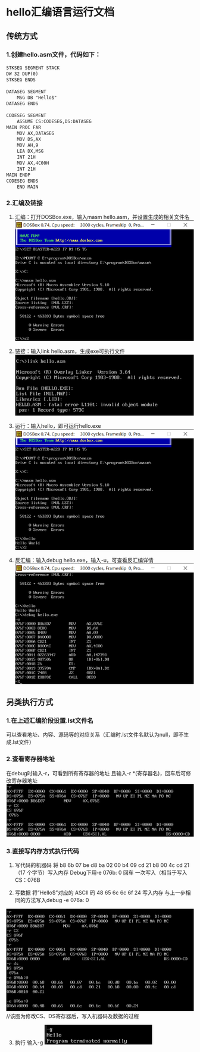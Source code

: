 # hello汇编语言运行文档
## 传统方式
### 1.创建hello.asm文件，代码如下：

```
STKSEG SEGMENT STACK
DW 32 DUP(0)
STKSEG ENDS

DATASEG SEGMENT
	MSG DB "Hello$"
DATASEG ENDS

CODESEG SEGMENT
	ASSUME CS:CODESEG,DS:DATASEG
MAIN PROC FAR
	MOV AX,DATASEG
	MOV DS,AX 
	MOV AH,9
	LEA DX,MSG
	INT 21H
	MOV AX,4C00H
	INT 21H
MAIN ENDP
CODESEG ENDS
	END MAIN
```
### 2.汇编及链接
1. 汇编：打开DOSBox.exe，输入masm hello.asm，并设置生成的相关文件名
![alt text](image.png)

2. 链接：输入link hello.asm，生成exe可执行文件
![alt text](image-6.png)

3. 运行：输入hello，即可运行hello.exe
![alt text](image-1.png)

4. 反汇编：输入debug hello.exe，输入-u，可查看反汇编详情
![alt text](image-2.png)

## 另类执行方式
### 1.在上述汇编阶段设置.lst文件名
可以查看地址、内容、源码等的对应关系（汇编时.lst文件名默认为null，即不生成.lst文件）

### 2.查看寄存器地址
在debug时输入-r，可看到所有寄存器的地址
且输入-r *(寄存器名)，回车后可修改寄存器地址
![alt text](image-3.png)

### 3.直接写内存方式执行代码
1. 写代码的机器码
将 b8 6b 07 be d8 ba 02 00 b4 09 cd 21 b8 00 4c cd 21（17 个字节）写入内存
Debug下用‐e 076b: 0 回车 一次写入（相当于写入 CS：076B

2. 写数据
将”Hello$”对应的 ASCII 码 48 65 6c 6c 6f 24 写入内存
与上一步相同的方法写入debug -e 076a: 0

![alt text](image-4.png)
//该图为修改CS、DS寄存器后，写入机器码及数据的过程

3. 执行
输入-g
![alt text](image-5.png)
